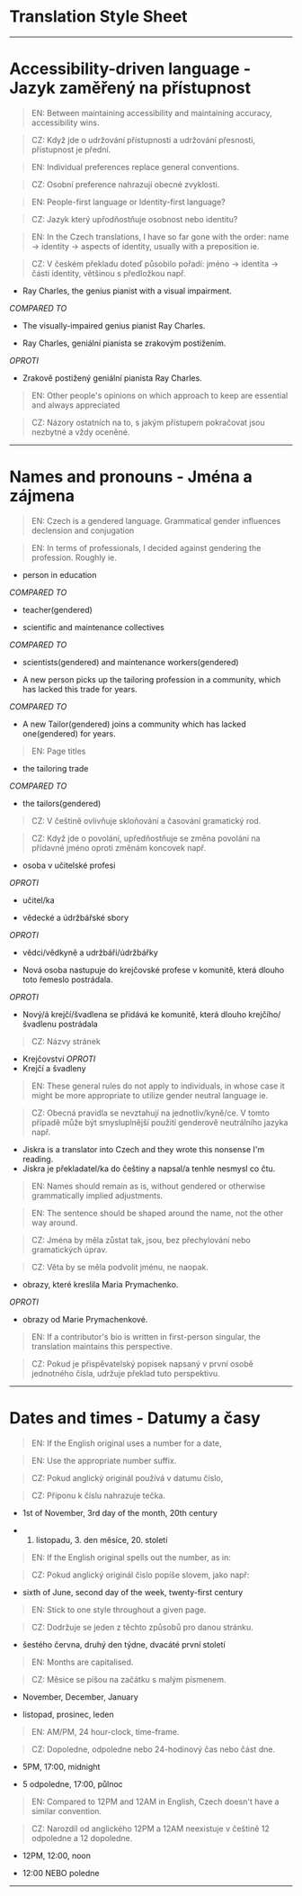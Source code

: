   

# Translation Style Sheet

---

  

# Accessibility-driven language - Jazyk zaměřený na přístupnost

  

>EN: Between maintaining accessibility and maintaining accuracy, accessibility wins.

>CZ: Když jde o udržování přístupnosti a udržování přesnosti, přístupnost je přední.

  

>EN: Individual preferences replace general conventions.

>CZ: Osobní preference nahrazují obecné zvyklosti.

  

>EN: People-first language or Identity-first language?

>CZ: Jazyk který upřodňostňuje osobnost nebo identitu?

  

>EN: In the Czech translations, I have so far gone with the order: name -> identity -> aspects of identity, usually with a preposition ie.

>CZ: V českém překladu doteď působilo pořadí: jméno -> identita -> části identity, většinou s předložkou např.

+ Ray Charles, the genius pianist with a visual impairment.

_COMPARED TO_

+ The visually-impaired genius pianist Ray Charles.

  

+ Ray Charles, geniální pianista se zrakovým postižením.

_OPROTI_

+ Zrakově postižený geniální pianista Ray Charles.

  
  

>EN: Other people's opinions on which approach to keep are essential and always appreciated

>CZ: Názory ostatních na to, s jakým přístupem pokračovat jsou nezbytné a vždy oceněné.

  

---

  

# Names and pronouns - Jména a zájmena

  

>EN: Czech is a gendered language. Grammatical gender influences declension and conjugation

>EN: In terms of professionals, I decided against gendering the profession. Roughly ie.

+ person in education

_COMPARED TO_

+ teacher(gendered)

  

+ scientific and maintenance collectives

_COMPARED TO_

+ scientists(gendered) and maintenance workers(gendered)

+ A new person picks up the tailoring profession in a community, which has lacked this trade for years.

_COMPARED TO_

+ A new Tailor(gendered) joins a community which has lacked one(gendered) for years.


>EN: Page titles
+ the tailoring trade

_COMPARED TO_

+ the tailors(gendered)

>CZ: V češtině ovlivňuje skloňování a časování gramatický rod.

>CZ: Když jde o povolání, upředňostňuje se změna povolání na přídavné jméno oproti změnám koncovek např.

+ osoba v učitelské profesi

_OPROTI_

+ učitel/ka

  
+ vědecké a údržbářské sbory

_OPROTI_

+ vědci/vědkyně a udržbáři/údržbářky

+ Nová osoba nastupuje do krejčovské profese v komunitě, která dlouho toto řemeslo postrádala.

_OPROTI_

+ Nový/á krejčí/švadlena se přidává ke komunitě, která dlouho krejčího/švadlenu postrádala

>CZ: Názvy stránek

+ Krejčovství
_OPROTI_
+ Krejčí a švadleny

>EN: These general rules do not apply to individuals, in whose case it might be more appropriate to utilize gender neutral language ie.

>CZ: Obecná pravidla se nevztahují na jednotliv/kyně/ce. V tomto případě může být smysluplnější použití genderově neutrálního jazyka např.

+ Jiskra is a translator into Czech and they wrote this nonsense I'm reading.
+ Jiskra je překladatel/ka do češtiny a napsal/a tenhle nesmysl co čtu.


>EN: Names should remain as is, without gendered or otherwise grammatically implied adjustments.

>EN: The sentence should be shaped around the name, not the other way around.

>CZ: Jména by měla zůstat tak, jsou, bez přechylování nebo gramatických úprav.

>CZ: Věta by se měla podvolit jménu, ne naopak.

  
+ obrazy, které kreslila Maria Prymachenko.

_OPROTI_

+ obrazy od Marie Prymachenkové.

>EN: If a contributor's bio is written in first-person singular, the translation maintains this perspective.

>CZ: Pokud je přispěvatelský popisek napsaný v první osobě jednotného čísla, udržuje překlad tuto perspektivu.
  

---

  

# Dates and times - Datumy a časy

  

>EN: If the English original uses a number for a date,

>EN: Use the appropriate number suffix.

>CZ: Pokud anglický originál používá v datumu číslo,

>CZ: Příponu k číslu nahrazuje tečka.

+ 1st of November, 3rd day of the month, 20th century

+ 1. listopadu, 3. den měsíce, 20. století

  

>EN: If the English original spells out the number, as in:

>CZ: Pokud anglický originál čislo popíše slovem, jako např:

+ sixth of June, second day of the week, twenty-first century

  

>EN: Stick to one style throughout a given page.

>CZ: Dodržuje se jeden z těchto způsobů pro danou stránku.

+ šestého června, druhý den týdne, dvacáté první století

  

>EN: Months are capitalised.

>CZ: Měsice se píšou na začátku s malým písmenem.

+ November, December, January

+ listopad, prosinec, leden

  

>EN: AM/PM, 24 hour-clock, time-frame.

>CZ: Dopoledne, odpoledne nebo 24-hodinový čas nebo část dne.

+ 5PM, 17:00, midnight

+ 5 odpoledne, 17:00, půlnoc

  

>EN: Compared to 12PM and 12AM in English, Czech doesn't have a similar convention.

>CZ: Narozdíl od anglického 12PM a 12AM neexistuje v češtině 12 odpoledne a 12 dopoledne.

+ 12PM, 12:00, noon

+ 12:00 NEBO poledne

  
---